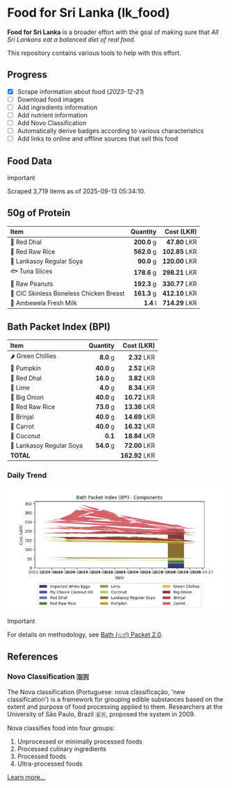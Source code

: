 # Food for Sri Lanka (lk_food)

**Food for Sri Lanka** is a broader effort with the goal of making sure that *All Sri Lankans eat a balanced diet of real food*.

This repository contains various tools to help with this effort.

## Progress

* [X] Scrape information about food (*2023-12-21*)
* [ ] Download food images
* [ ] Add ingredients information
* [ ] Add nutrient information
* [ ] Add Novo Classification
* [ ] Automatically derive badges according to various characteristics
* [ ] Add links to online and offline sources that sell this food

## Food Data

> [!IMPORTANT]
> Scraped 3,719 items as of 2025-09-13 05:34:10.

## 50g of Protein

<div id="table_protein">

Item | Quantity | Cost (LKR)
:--- | ---: | ---:
🍲 Red Dhal | **200.0** g | **47.80** LKR
🍚 Red Raw Rice | **562.0** g | **102.85** LKR
🍲 Lankasoy Regular Soya | **90.0** g | **120.00** LKR
🐟 Tuna Slices | **178.6** g | **298.21** LKR
🥜 Raw Peanuts | **192.3** g | **330.77** LKR
🍗 CIC Skinless Boneless Chicken Breast | **161.3** g | **412.10** LKR
🥛 Ambewela Fresh Milk | **1.4** l | **714.29** LKR

</div>

## Bath Packet Index (BPI)

<div id="table_bp">

Item | Quantity | Cost (LKR)
:--- | ---: | ---:
🌶️ Green Chillies | **8.0** g | **2.32** LKR
🎃 Pumpkin | **40.0** g | **2.52** LKR
🍲 Red Dhal | **16.0** g | **3.82** LKR
🍋 Lime | **4.0** g | **8.34** LKR
🧅 Big Onion | **40.0** g | **10.72** LKR
🍚 Red Raw Rice | **73.0** g | **13.36** LKR
🍆 Brinjal | **40.0** g | **14.69** LKR
🥕 Carrot | **40.0** g | **16.32** LKR
🥥 Coconut | **0.1**  | **18.84** LKR
🍲 Lankasoy Regular Soya | **54.0** g | **72.00** LKR
**TOTAL** |   | **162.92** LKR

</div>

### Daily Trend

![BPI](images/bpi.png)

> [!IMPORTANT]
> For details on methodology, see [Bath (බත්) Packet 2.0](https://medium.com/on-economics/bath-%E0%B6%B6%E0%B6%AD%E0%B7%8A-packet-2-0-f3e999c54bf5).

## References

### Novo Classification 🇧🇷

The Nova classification (Portuguese: nova classificação, 'new classification') is a framework for grouping edible substances based on the extent and purpose of food processing applied to them. Researchers at the University of São Paulo, Brazil 🇧🇷, proposed the system in 2009.

Nova classifies food into four groups:

1. Unprocessed or minimally processed foods
2. Processed culinary ingredients
3. Processed foods
4. Ultra-processed foods

[Learn more...](https://en.wikipedia.org/wiki/Nova_classification)
